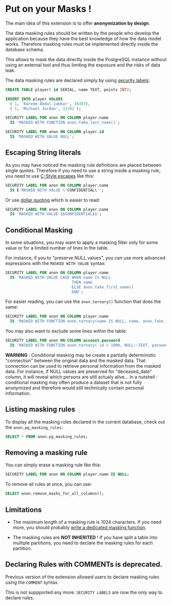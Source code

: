 Put on your Masks !
===============================================================================

The main idea of this extension is to offer **anonymization by design**.

The data masking rules should be written by the people who develop the
application because they have the best knowledge of how the data model works.
Therefore masking rules must be implemented directly inside the database schema.

This allows to mask the data directly inside the PostgreSQL instance without
using an external tool and thus limiting the exposure and the risks of data leak.

The data masking rules are declared simply by using [security labels]:

[security labels]: https://www.postgresql.org/docs/current/sql-security-label.html

<!-- demo/declare_masking_rules.sql -->

```sql
CREATE TABLE player( id SERIAL, name TEXT, points INT);

INSERT INTO player VALUES
  ( 1, 'Kareem Abdul-Jabbar', 38387),
  ( 5, 'Michael Jordan', 32292 );

SECURITY LABEL FOR anon ON COLUMN player.name
  IS 'MASKED WITH FUNCTION anon.fake_last_name()';

SECURITY LABEL FOR anon ON COLUMN player.id
  IS 'MASKED WITH VALUE NULL';
```

Escaping String literals
------------------------------------------------------------------------------

As you may have noticed the masking rule definitions are placed between single
quotes. Therefore if you need to use a string inside a masking rule, you need
to use [C-Style escapes] like this:

```sql
SECURITY LABEL FOR anon ON COLUMN player.name
  IS E'MASKED WITH VALUE \'CONFIDENTIAL\'';
```

Or use [dollar quoting] which is easier to read:

```sql
SECURITY LABEL FOR anon ON COLUMN player.name
  IS 'MASKED WITH VALUE $$CONFIDENTIAL$$';
```

[C-Style escapes]: https://www.postgresql.org/docs/current/sql-syntax-lexical.html#SQL-SYNTAX-STRINGS-ESCAPE
[dollar quoting]: https://www.postgresql.org/docs/current/sql-syntax-lexical.html#SQL-SYNTAX-DOLLAR-QUOTING


Conditional Masking
------------------------------------------------------------------------------

In some situations, you may want to apply a masking filter only for some value
or for a limited number of lines in the table.

For instance, if you to "preserve NULL values", you can use more advanced
expressions with the `MASKED WITH VALUE` syntax:

```sql
SECURITY LABEL FOR anon ON COLUMN player.name
  IS 'MASKED WITH VALUE CASE WHEN name IS NULL
                             THEN name
                             ELSE anon.fake_first_name()
                             END';
```

For easier reading, you can use the `anon.ternary()` function that does the
same:


```sql
SECURITY LABEL FOR anon ON COLUMN player.name
  IS 'MASKED WITH FUNCTION anon.ternary(name IS NULL, name, anon.fake_first_name())';
```

You may also want to exclude some lines within the table:

```sql
SECURITY LABEL FOR anon ON COLUMN account.password
  IS 'MASKED WITH FUNCTION anon.ternary( id > 1000, NULL::TEXT, password)';
```

**WARNING** : Conditional masking may be create a partially deterministic
"connection" between the original data and the masked data. That connection can
be used to retrieve personal information from the masked data. For instance,
if NULL values are preserved for "deceased_date" column, it will reveal which
persons are still actualy alive... In a nutshell : conditional masking may often
produce a dataset that is not fully anonymized and therefore would still
technically contain personal information.




Listing masking rules
------------------------------------------------------------------------------

To display all the masking rules declared in the current database, check out
the `anon.pg_masking_rules`:

```sql
SELECT * FROM anon.pg_masking_rules;
```

Removing a masking rule
------------------------------------------------------------------------------

You can simply erase a masking rule like this:

```sql
SECURITY LABEL FOR anon ON COLUMN player.name IS NULL;
```

To remove all rules at once, you can use:

```sql
SELECT anon.remove_masks_for_all_columns();
```

Limitations
------------------------------------------------------------------------------

* The maximum length of a masking rule is 1024 characters. If you need more,
  you should probably [write a dedicated masking function].

* The masking rules are **NOT INHERITED** ! If you have split a table into
  multiple partitions, you need to declare the masking rules for each partition.

[write a dedicated masking function]: masking_functions.md#write-your-own-masks

Declaring Rules with COMMENTs is deprecated.
------------------------------------------------------------------------------

Previous version of the extension allowed users to declare masking rules using
the `COMMENT` syntax.

This is not suppported any more. `SECURITY LABELS` are now the only way to
declare rules.

